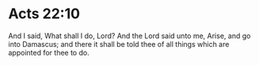 # Acts 22:10

And I said, What shall I do, Lord? And the Lord said unto me, Arise, and go into Damascus; and there it shall be told thee of all things which are appointed for thee to do.